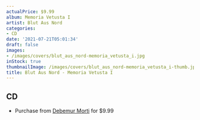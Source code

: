 ```yaml
---
actualPrice: $9.99
album: Memoria Vetusta I
artist: Blut Aus Nord
categories:
- CD
date: '2021-07-21T05:01:34'
draft: false
images:
- /images/covers/blut_aus_nord-memoria_vetusta_i.jpg
inStock: true
thumbnailImage: /images/covers/blut_aus_nord-memoria_vetusta_i-thumb.jpg
title: Blut Aus Nord - Memoria Vetusta I
---
```


## CD
* Purchase from [Debemur Morti](https://debemurmorti.aisamerch.com/item/101329) for $9.99

